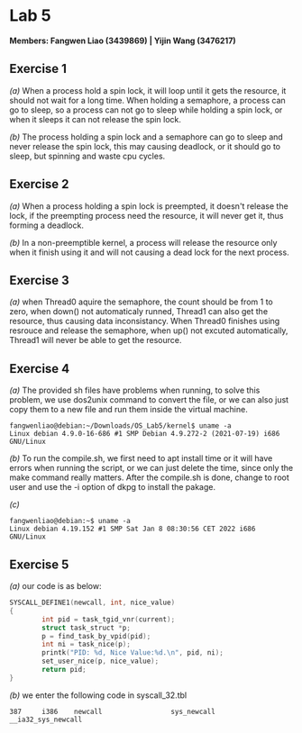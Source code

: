 # Lab 5

**Members: Fangwen Liao (3439869) | Yijin Wang (3476217)**

## Exercise 1
*(a)*
When a process hold a spin lock, it will loop until it gets the resource, it
should not wait for a long time. When holding a semaphore, a process can go to
sleep, so a process can not go to sleep while holding a spin lock, or when it
sleeps it can not release the spin lock.

*(b)*
The process holding a spin lock and a semaphore can go to sleep and never
release the spin lock, this may causing deadlock, or it should go to 
sleep, but spinning and waste cpu cycles.

## Exercise 2
*(a)*
When a process holding a spin lock is preempted, it doesn't release the lock,
if the preempting process need the resource, it will never get it, thus forming
a deadlock.

*(b)*
In a non-preemptible kernel, a process will release the resource only when it
finish using it and will not causing a dead lock for the next process.

## Exercise 3
*(a)*
when Thread0 aquire the semaphore, the count should be from 1 to zero, when
down() not automaticaly runned, Thread1 can also get the resource, thus causing
data inconsistancy.
When Thread0 finishes using resrouce and release the semaphore, when up() not
excuted automatically, Thread1 will never be able to get the resource.

## Exercise 4
*(a)*
The provided sh files have problems when running, to solve this problem, we use
dos2unix command to convert the file, or we
can also just copy them to a new file and run them inside the virtual machine.

```console
fangwenliao@debian:~/Downloads/OS_Lab5/kernel$ uname -a
Linux debian 4.9.0-16-686 #1 SMP Debian 4.9.272-2 (2021-07-19) i686 GNU/Linux
```
*(b)*
To run the compile.sh, we first need to apt install time or it will have errors
when running the script, or we can just delete the time, since only the make
command really matters. After the
compile.sh is done, change to root user and use the -i option of dkpg to install the
pakage.

*(c)*
```console
fangwenliao@debian:~$ uname -a
Linux debian 4.19.152 #1 SMP Sat Jan 8 08:30:56 CET 2022 i686 GNU/Linux
```

## Exercise 5
*(a)*
our code is as below:
```c
SYSCALL_DEFINE1(newcall, int, nice_value)
{
        int pid = task_tgid_vnr(current);
        struct task_struct *p;
        p = find_task_by_vpid(pid);
        int ni = task_nice(p);
        printk("PID: %d, Nice Value:%d.\n", pid, ni);
        set_user_nice(p, nice_value);
        return pid;
}
```
*(b)*
we enter the following code in syscall_32.tbl
```
387     i386    newcall                 sys_newcall                     __ia32_sys_newcall
```



